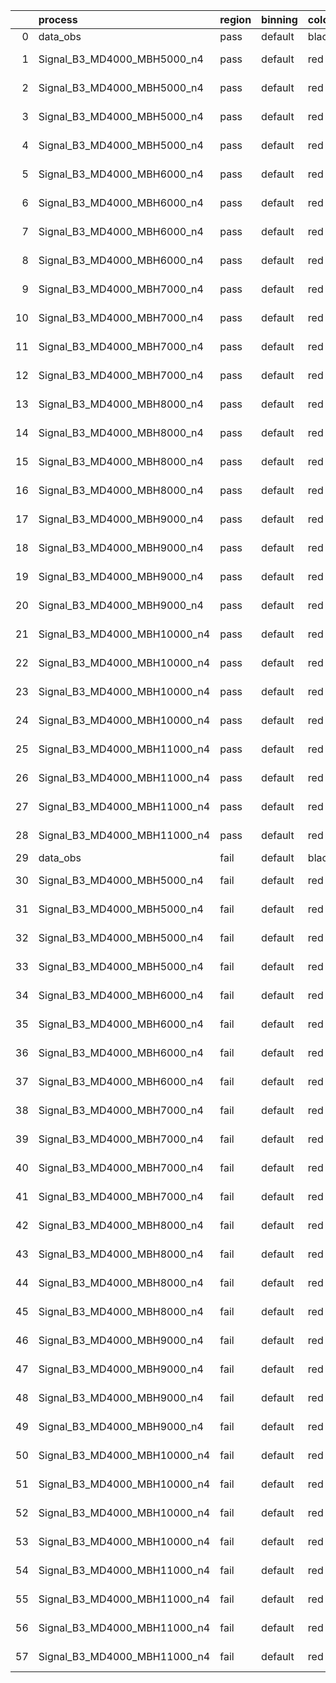 |    | process                      | region   | binning   | color   | process_type   |   scale | variation   | source_filename                                                       | source_histname    | alias                        | title     |   combine_idx |     lnN |   shapes | syst_type   | direction   | variation_alias   |
|---:|:-----------------------------|:---------|:----------|:--------|:---------------|--------:|:------------|:----------------------------------------------------------------------|:-------------------|:-----------------------------|:----------|--------------:|--------:|---------:|:------------|:------------|:------------------|
|  0 | data_obs                     | pass     | default   | black   | DATA           |       1 | nominal     | ./histograms_for_2DAlphabet_v18//BH_Data.root                         | hpass              | Data                         | Data      |           nan | nan     |      nan | nan         | nan         | nan               |
|  1 | Signal_B3_MD4000_MBH5000_n4  | pass     | default   | red     | SIGNAL         |       1 | lumi        | ./histograms_for_2DAlphabet_v18//BH_Signal_B3_MD4000_MBH5000_n4.root  | hpass              | Signal_B3_MD4000_MBH5000_n4  | BH signal |           nan |   1.016 |      nan | lnN         | nan         | nan               |
|  2 | Signal_B3_MD4000_MBH5000_n4  | pass     | default   | red     | SIGNAL         |       1 | SVM         | ./histograms_for_2DAlphabet_v18//BH_Signal_B3_MD4000_MBH5000_n4.root  | hpass_SVMsyst_up   | Signal_B3_MD4000_MBH5000_n4  | BH signal |           nan | nan     |        1 | shapes      | Up          | SVMsyst           |
|  3 | Signal_B3_MD4000_MBH5000_n4  | pass     | default   | red     | SIGNAL         |       1 | SVM         | ./histograms_for_2DAlphabet_v18//BH_Signal_B3_MD4000_MBH5000_n4.root  | hpass_SVMsyst_down | Signal_B3_MD4000_MBH5000_n4  | BH signal |           nan | nan     |        1 | shapes      | Down        | SVMsyst           |
|  4 | Signal_B3_MD4000_MBH5000_n4  | pass     | default   | red     | SIGNAL         |       1 | nominal     | ./histograms_for_2DAlphabet_v18//BH_Signal_B3_MD4000_MBH5000_n4.root  | hpass              | Signal_B3_MD4000_MBH5000_n4  | BH signal |           nan | nan     |      nan | nan         | nan         | nan               |
|  5 | Signal_B3_MD4000_MBH6000_n4  | pass     | default   | red     | SIGNAL         |       1 | lumi        | ./histograms_for_2DAlphabet_v18//BH_Signal_B3_MD4000_MBH6000_n4.root  | hpass              | Signal_B3_MD4000_MBH6000_n4  | BH signal |           nan |   1.016 |      nan | lnN         | nan         | nan               |
|  6 | Signal_B3_MD4000_MBH6000_n4  | pass     | default   | red     | SIGNAL         |       1 | SVM         | ./histograms_for_2DAlphabet_v18//BH_Signal_B3_MD4000_MBH6000_n4.root  | hpass_SVMsyst_up   | Signal_B3_MD4000_MBH6000_n4  | BH signal |           nan | nan     |        1 | shapes      | Up          | SVMsyst           |
|  7 | Signal_B3_MD4000_MBH6000_n4  | pass     | default   | red     | SIGNAL         |       1 | SVM         | ./histograms_for_2DAlphabet_v18//BH_Signal_B3_MD4000_MBH6000_n4.root  | hpass_SVMsyst_down | Signal_B3_MD4000_MBH6000_n4  | BH signal |           nan | nan     |        1 | shapes      | Down        | SVMsyst           |
|  8 | Signal_B3_MD4000_MBH6000_n4  | pass     | default   | red     | SIGNAL         |       1 | nominal     | ./histograms_for_2DAlphabet_v18//BH_Signal_B3_MD4000_MBH6000_n4.root  | hpass              | Signal_B3_MD4000_MBH6000_n4  | BH signal |           nan | nan     |      nan | nan         | nan         | nan               |
|  9 | Signal_B3_MD4000_MBH7000_n4  | pass     | default   | red     | SIGNAL         |       1 | lumi        | ./histograms_for_2DAlphabet_v18//BH_Signal_B3_MD4000_MBH7000_n4.root  | hpass              | Signal_B3_MD4000_MBH7000_n4  | BH signal |           nan |   1.016 |      nan | lnN         | nan         | nan               |
| 10 | Signal_B3_MD4000_MBH7000_n4  | pass     | default   | red     | SIGNAL         |       1 | SVM         | ./histograms_for_2DAlphabet_v18//BH_Signal_B3_MD4000_MBH7000_n4.root  | hpass_SVMsyst_up   | Signal_B3_MD4000_MBH7000_n4  | BH signal |           nan | nan     |        1 | shapes      | Up          | SVMsyst           |
| 11 | Signal_B3_MD4000_MBH7000_n4  | pass     | default   | red     | SIGNAL         |       1 | SVM         | ./histograms_for_2DAlphabet_v18//BH_Signal_B3_MD4000_MBH7000_n4.root  | hpass_SVMsyst_down | Signal_B3_MD4000_MBH7000_n4  | BH signal |           nan | nan     |        1 | shapes      | Down        | SVMsyst           |
| 12 | Signal_B3_MD4000_MBH7000_n4  | pass     | default   | red     | SIGNAL         |       1 | nominal     | ./histograms_for_2DAlphabet_v18//BH_Signal_B3_MD4000_MBH7000_n4.root  | hpass              | Signal_B3_MD4000_MBH7000_n4  | BH signal |           nan | nan     |      nan | nan         | nan         | nan               |
| 13 | Signal_B3_MD4000_MBH8000_n4  | pass     | default   | red     | SIGNAL         |       1 | lumi        | ./histograms_for_2DAlphabet_v18//BH_Signal_B3_MD4000_MBH8000_n4.root  | hpass              | Signal_B3_MD4000_MBH8000_n4  | BH signal |           nan |   1.016 |      nan | lnN         | nan         | nan               |
| 14 | Signal_B3_MD4000_MBH8000_n4  | pass     | default   | red     | SIGNAL         |       1 | SVM         | ./histograms_for_2DAlphabet_v18//BH_Signal_B3_MD4000_MBH8000_n4.root  | hpass_SVMsyst_up   | Signal_B3_MD4000_MBH8000_n4  | BH signal |           nan | nan     |        1 | shapes      | Up          | SVMsyst           |
| 15 | Signal_B3_MD4000_MBH8000_n4  | pass     | default   | red     | SIGNAL         |       1 | SVM         | ./histograms_for_2DAlphabet_v18//BH_Signal_B3_MD4000_MBH8000_n4.root  | hpass_SVMsyst_down | Signal_B3_MD4000_MBH8000_n4  | BH signal |           nan | nan     |        1 | shapes      | Down        | SVMsyst           |
| 16 | Signal_B3_MD4000_MBH8000_n4  | pass     | default   | red     | SIGNAL         |       1 | nominal     | ./histograms_for_2DAlphabet_v18//BH_Signal_B3_MD4000_MBH8000_n4.root  | hpass              | Signal_B3_MD4000_MBH8000_n4  | BH signal |           nan | nan     |      nan | nan         | nan         | nan               |
| 17 | Signal_B3_MD4000_MBH9000_n4  | pass     | default   | red     | SIGNAL         |       1 | lumi        | ./histograms_for_2DAlphabet_v18//BH_Signal_B3_MD4000_MBH9000_n4.root  | hpass              | Signal_B3_MD4000_MBH9000_n4  | BH signal |           nan |   1.016 |      nan | lnN         | nan         | nan               |
| 18 | Signal_B3_MD4000_MBH9000_n4  | pass     | default   | red     | SIGNAL         |       1 | SVM         | ./histograms_for_2DAlphabet_v18//BH_Signal_B3_MD4000_MBH9000_n4.root  | hpass_SVMsyst_up   | Signal_B3_MD4000_MBH9000_n4  | BH signal |           nan | nan     |        1 | shapes      | Up          | SVMsyst           |
| 19 | Signal_B3_MD4000_MBH9000_n4  | pass     | default   | red     | SIGNAL         |       1 | SVM         | ./histograms_for_2DAlphabet_v18//BH_Signal_B3_MD4000_MBH9000_n4.root  | hpass_SVMsyst_down | Signal_B3_MD4000_MBH9000_n4  | BH signal |           nan | nan     |        1 | shapes      | Down        | SVMsyst           |
| 20 | Signal_B3_MD4000_MBH9000_n4  | pass     | default   | red     | SIGNAL         |       1 | nominal     | ./histograms_for_2DAlphabet_v18//BH_Signal_B3_MD4000_MBH9000_n4.root  | hpass              | Signal_B3_MD4000_MBH9000_n4  | BH signal |           nan | nan     |      nan | nan         | nan         | nan               |
| 21 | Signal_B3_MD4000_MBH10000_n4 | pass     | default   | red     | SIGNAL         |       1 | lumi        | ./histograms_for_2DAlphabet_v18//BH_Signal_B3_MD4000_MBH10000_n4.root | hpass              | Signal_B3_MD4000_MBH10000_n4 | BH signal |           nan |   1.016 |      nan | lnN         | nan         | nan               |
| 22 | Signal_B3_MD4000_MBH10000_n4 | pass     | default   | red     | SIGNAL         |       1 | SVM         | ./histograms_for_2DAlphabet_v18//BH_Signal_B3_MD4000_MBH10000_n4.root | hpass_SVMsyst_up   | Signal_B3_MD4000_MBH10000_n4 | BH signal |           nan | nan     |        1 | shapes      | Up          | SVMsyst           |
| 23 | Signal_B3_MD4000_MBH10000_n4 | pass     | default   | red     | SIGNAL         |       1 | SVM         | ./histograms_for_2DAlphabet_v18//BH_Signal_B3_MD4000_MBH10000_n4.root | hpass_SVMsyst_down | Signal_B3_MD4000_MBH10000_n4 | BH signal |           nan | nan     |        1 | shapes      | Down        | SVMsyst           |
| 24 | Signal_B3_MD4000_MBH10000_n4 | pass     | default   | red     | SIGNAL         |       1 | nominal     | ./histograms_for_2DAlphabet_v18//BH_Signal_B3_MD4000_MBH10000_n4.root | hpass              | Signal_B3_MD4000_MBH10000_n4 | BH signal |           nan | nan     |      nan | nan         | nan         | nan               |
| 25 | Signal_B3_MD4000_MBH11000_n4 | pass     | default   | red     | SIGNAL         |       1 | lumi        | ./histograms_for_2DAlphabet_v18//BH_Signal_B3_MD4000_MBH11000_n4.root | hpass              | Signal_B3_MD4000_MBH11000_n4 | BH signal |           nan |   1.016 |      nan | lnN         | nan         | nan               |
| 26 | Signal_B3_MD4000_MBH11000_n4 | pass     | default   | red     | SIGNAL         |       1 | SVM         | ./histograms_for_2DAlphabet_v18//BH_Signal_B3_MD4000_MBH11000_n4.root | hpass_SVMsyst_up   | Signal_B3_MD4000_MBH11000_n4 | BH signal |           nan | nan     |        1 | shapes      | Up          | SVMsyst           |
| 27 | Signal_B3_MD4000_MBH11000_n4 | pass     | default   | red     | SIGNAL         |       1 | SVM         | ./histograms_for_2DAlphabet_v18//BH_Signal_B3_MD4000_MBH11000_n4.root | hpass_SVMsyst_down | Signal_B3_MD4000_MBH11000_n4 | BH signal |           nan | nan     |        1 | shapes      | Down        | SVMsyst           |
| 28 | Signal_B3_MD4000_MBH11000_n4 | pass     | default   | red     | SIGNAL         |       1 | nominal     | ./histograms_for_2DAlphabet_v18//BH_Signal_B3_MD4000_MBH11000_n4.root | hpass              | Signal_B3_MD4000_MBH11000_n4 | BH signal |           nan | nan     |      nan | nan         | nan         | nan               |
| 29 | data_obs                     | fail     | default   | black   | DATA           |       1 | nominal     | ./histograms_for_2DAlphabet_v18//BH_Data.root                         | hfail              | Data                         | Data      |           nan | nan     |      nan | nan         | nan         | nan               |
| 30 | Signal_B3_MD4000_MBH5000_n4  | fail     | default   | red     | SIGNAL         |       1 | lumi        | ./histograms_for_2DAlphabet_v18//BH_Signal_B3_MD4000_MBH5000_n4.root  | hfail              | Signal_B3_MD4000_MBH5000_n4  | BH signal |           nan |   1.016 |      nan | lnN         | nan         | nan               |
| 31 | Signal_B3_MD4000_MBH5000_n4  | fail     | default   | red     | SIGNAL         |       1 | SVM         | ./histograms_for_2DAlphabet_v18//BH_Signal_B3_MD4000_MBH5000_n4.root  | hfail_SVMsyst_up   | Signal_B3_MD4000_MBH5000_n4  | BH signal |           nan | nan     |        1 | shapes      | Up          | SVMsyst           |
| 32 | Signal_B3_MD4000_MBH5000_n4  | fail     | default   | red     | SIGNAL         |       1 | SVM         | ./histograms_for_2DAlphabet_v18//BH_Signal_B3_MD4000_MBH5000_n4.root  | hfail_SVMsyst_down | Signal_B3_MD4000_MBH5000_n4  | BH signal |           nan | nan     |        1 | shapes      | Down        | SVMsyst           |
| 33 | Signal_B3_MD4000_MBH5000_n4  | fail     | default   | red     | SIGNAL         |       1 | nominal     | ./histograms_for_2DAlphabet_v18//BH_Signal_B3_MD4000_MBH5000_n4.root  | hfail              | Signal_B3_MD4000_MBH5000_n4  | BH signal |           nan | nan     |      nan | nan         | nan         | nan               |
| 34 | Signal_B3_MD4000_MBH6000_n4  | fail     | default   | red     | SIGNAL         |       1 | lumi        | ./histograms_for_2DAlphabet_v18//BH_Signal_B3_MD4000_MBH6000_n4.root  | hfail              | Signal_B3_MD4000_MBH6000_n4  | BH signal |           nan |   1.016 |      nan | lnN         | nan         | nan               |
| 35 | Signal_B3_MD4000_MBH6000_n4  | fail     | default   | red     | SIGNAL         |       1 | SVM         | ./histograms_for_2DAlphabet_v18//BH_Signal_B3_MD4000_MBH6000_n4.root  | hfail_SVMsyst_up   | Signal_B3_MD4000_MBH6000_n4  | BH signal |           nan | nan     |        1 | shapes      | Up          | SVMsyst           |
| 36 | Signal_B3_MD4000_MBH6000_n4  | fail     | default   | red     | SIGNAL         |       1 | SVM         | ./histograms_for_2DAlphabet_v18//BH_Signal_B3_MD4000_MBH6000_n4.root  | hfail_SVMsyst_down | Signal_B3_MD4000_MBH6000_n4  | BH signal |           nan | nan     |        1 | shapes      | Down        | SVMsyst           |
| 37 | Signal_B3_MD4000_MBH6000_n4  | fail     | default   | red     | SIGNAL         |       1 | nominal     | ./histograms_for_2DAlphabet_v18//BH_Signal_B3_MD4000_MBH6000_n4.root  | hfail              | Signal_B3_MD4000_MBH6000_n4  | BH signal |           nan | nan     |      nan | nan         | nan         | nan               |
| 38 | Signal_B3_MD4000_MBH7000_n4  | fail     | default   | red     | SIGNAL         |       1 | lumi        | ./histograms_for_2DAlphabet_v18//BH_Signal_B3_MD4000_MBH7000_n4.root  | hfail              | Signal_B3_MD4000_MBH7000_n4  | BH signal |           nan |   1.016 |      nan | lnN         | nan         | nan               |
| 39 | Signal_B3_MD4000_MBH7000_n4  | fail     | default   | red     | SIGNAL         |       1 | SVM         | ./histograms_for_2DAlphabet_v18//BH_Signal_B3_MD4000_MBH7000_n4.root  | hfail_SVMsyst_up   | Signal_B3_MD4000_MBH7000_n4  | BH signal |           nan | nan     |        1 | shapes      | Up          | SVMsyst           |
| 40 | Signal_B3_MD4000_MBH7000_n4  | fail     | default   | red     | SIGNAL         |       1 | SVM         | ./histograms_for_2DAlphabet_v18//BH_Signal_B3_MD4000_MBH7000_n4.root  | hfail_SVMsyst_down | Signal_B3_MD4000_MBH7000_n4  | BH signal |           nan | nan     |        1 | shapes      | Down        | SVMsyst           |
| 41 | Signal_B3_MD4000_MBH7000_n4  | fail     | default   | red     | SIGNAL         |       1 | nominal     | ./histograms_for_2DAlphabet_v18//BH_Signal_B3_MD4000_MBH7000_n4.root  | hfail              | Signal_B3_MD4000_MBH7000_n4  | BH signal |           nan | nan     |      nan | nan         | nan         | nan               |
| 42 | Signal_B3_MD4000_MBH8000_n4  | fail     | default   | red     | SIGNAL         |       1 | lumi        | ./histograms_for_2DAlphabet_v18//BH_Signal_B3_MD4000_MBH8000_n4.root  | hfail              | Signal_B3_MD4000_MBH8000_n4  | BH signal |           nan |   1.016 |      nan | lnN         | nan         | nan               |
| 43 | Signal_B3_MD4000_MBH8000_n4  | fail     | default   | red     | SIGNAL         |       1 | SVM         | ./histograms_for_2DAlphabet_v18//BH_Signal_B3_MD4000_MBH8000_n4.root  | hfail_SVMsyst_up   | Signal_B3_MD4000_MBH8000_n4  | BH signal |           nan | nan     |        1 | shapes      | Up          | SVMsyst           |
| 44 | Signal_B3_MD4000_MBH8000_n4  | fail     | default   | red     | SIGNAL         |       1 | SVM         | ./histograms_for_2DAlphabet_v18//BH_Signal_B3_MD4000_MBH8000_n4.root  | hfail_SVMsyst_down | Signal_B3_MD4000_MBH8000_n4  | BH signal |           nan | nan     |        1 | shapes      | Down        | SVMsyst           |
| 45 | Signal_B3_MD4000_MBH8000_n4  | fail     | default   | red     | SIGNAL         |       1 | nominal     | ./histograms_for_2DAlphabet_v18//BH_Signal_B3_MD4000_MBH8000_n4.root  | hfail              | Signal_B3_MD4000_MBH8000_n4  | BH signal |           nan | nan     |      nan | nan         | nan         | nan               |
| 46 | Signal_B3_MD4000_MBH9000_n4  | fail     | default   | red     | SIGNAL         |       1 | lumi        | ./histograms_for_2DAlphabet_v18//BH_Signal_B3_MD4000_MBH9000_n4.root  | hfail              | Signal_B3_MD4000_MBH9000_n4  | BH signal |           nan |   1.016 |      nan | lnN         | nan         | nan               |
| 47 | Signal_B3_MD4000_MBH9000_n4  | fail     | default   | red     | SIGNAL         |       1 | SVM         | ./histograms_for_2DAlphabet_v18//BH_Signal_B3_MD4000_MBH9000_n4.root  | hfail_SVMsyst_up   | Signal_B3_MD4000_MBH9000_n4  | BH signal |           nan | nan     |        1 | shapes      | Up          | SVMsyst           |
| 48 | Signal_B3_MD4000_MBH9000_n4  | fail     | default   | red     | SIGNAL         |       1 | SVM         | ./histograms_for_2DAlphabet_v18//BH_Signal_B3_MD4000_MBH9000_n4.root  | hfail_SVMsyst_down | Signal_B3_MD4000_MBH9000_n4  | BH signal |           nan | nan     |        1 | shapes      | Down        | SVMsyst           |
| 49 | Signal_B3_MD4000_MBH9000_n4  | fail     | default   | red     | SIGNAL         |       1 | nominal     | ./histograms_for_2DAlphabet_v18//BH_Signal_B3_MD4000_MBH9000_n4.root  | hfail              | Signal_B3_MD4000_MBH9000_n4  | BH signal |           nan | nan     |      nan | nan         | nan         | nan               |
| 50 | Signal_B3_MD4000_MBH10000_n4 | fail     | default   | red     | SIGNAL         |       1 | lumi        | ./histograms_for_2DAlphabet_v18//BH_Signal_B3_MD4000_MBH10000_n4.root | hfail              | Signal_B3_MD4000_MBH10000_n4 | BH signal |           nan |   1.016 |      nan | lnN         | nan         | nan               |
| 51 | Signal_B3_MD4000_MBH10000_n4 | fail     | default   | red     | SIGNAL         |       1 | SVM         | ./histograms_for_2DAlphabet_v18//BH_Signal_B3_MD4000_MBH10000_n4.root | hfail_SVMsyst_up   | Signal_B3_MD4000_MBH10000_n4 | BH signal |           nan | nan     |        1 | shapes      | Up          | SVMsyst           |
| 52 | Signal_B3_MD4000_MBH10000_n4 | fail     | default   | red     | SIGNAL         |       1 | SVM         | ./histograms_for_2DAlphabet_v18//BH_Signal_B3_MD4000_MBH10000_n4.root | hfail_SVMsyst_down | Signal_B3_MD4000_MBH10000_n4 | BH signal |           nan | nan     |        1 | shapes      | Down        | SVMsyst           |
| 53 | Signal_B3_MD4000_MBH10000_n4 | fail     | default   | red     | SIGNAL         |       1 | nominal     | ./histograms_for_2DAlphabet_v18//BH_Signal_B3_MD4000_MBH10000_n4.root | hfail              | Signal_B3_MD4000_MBH10000_n4 | BH signal |           nan | nan     |      nan | nan         | nan         | nan               |
| 54 | Signal_B3_MD4000_MBH11000_n4 | fail     | default   | red     | SIGNAL         |       1 | lumi        | ./histograms_for_2DAlphabet_v18//BH_Signal_B3_MD4000_MBH11000_n4.root | hfail              | Signal_B3_MD4000_MBH11000_n4 | BH signal |           nan |   1.016 |      nan | lnN         | nan         | nan               |
| 55 | Signal_B3_MD4000_MBH11000_n4 | fail     | default   | red     | SIGNAL         |       1 | SVM         | ./histograms_for_2DAlphabet_v18//BH_Signal_B3_MD4000_MBH11000_n4.root | hfail_SVMsyst_up   | Signal_B3_MD4000_MBH11000_n4 | BH signal |           nan | nan     |        1 | shapes      | Up          | SVMsyst           |
| 56 | Signal_B3_MD4000_MBH11000_n4 | fail     | default   | red     | SIGNAL         |       1 | SVM         | ./histograms_for_2DAlphabet_v18//BH_Signal_B3_MD4000_MBH11000_n4.root | hfail_SVMsyst_down | Signal_B3_MD4000_MBH11000_n4 | BH signal |           nan | nan     |        1 | shapes      | Down        | SVMsyst           |
| 57 | Signal_B3_MD4000_MBH11000_n4 | fail     | default   | red     | SIGNAL         |       1 | nominal     | ./histograms_for_2DAlphabet_v18//BH_Signal_B3_MD4000_MBH11000_n4.root | hfail              | Signal_B3_MD4000_MBH11000_n4 | BH signal |           nan | nan     |      nan | nan         | nan         | nan               |